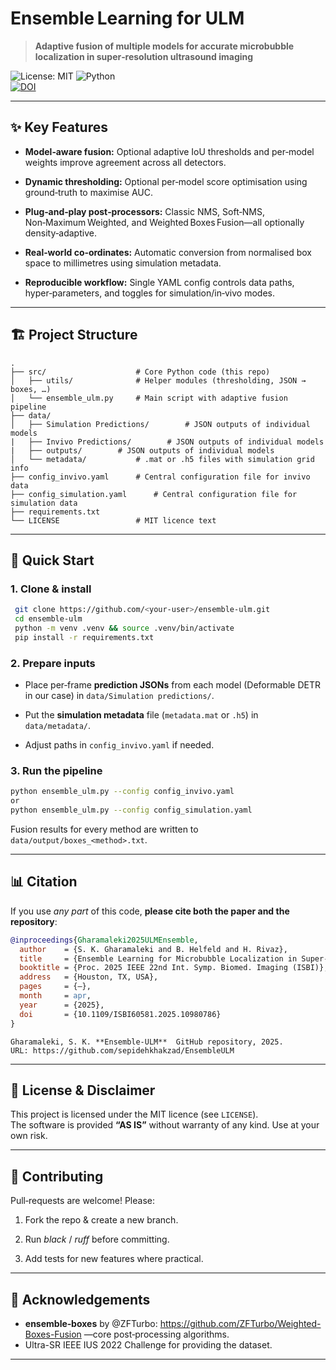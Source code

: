 
# Ensemble Learning for ULM

> **Adaptive fusion of multiple models for accurate microbubble localization in super‑resolution ultrasound imaging**

![License: MIT](https://img.shields.io/badge/License-MIT-blue.svg) ![Python](https://img.shields.io/badge/Python-3.9%20%7C%203.10-blue)  
[![DOI](https://zenodo.org/badge/DOI/10.1109/ISBI60581.2025.10980786.svg)](https://doi.org/10.1109/ISBI60581.2025.10980786)

----------

## ✨ Key Features

-   **Model‑aware fusion:** Optional adaptive IoU thresholds and per‑model weights improve agreement across all detectors.
    
-   **Dynamic thresholding:** Optional per‑model score optimisation using ground‑truth to maximise AUC.
    
-   **Plug‑and‑play post‑processors:** Classic NMS, Soft‑NMS, Non‑Maximum Weighted, and Weighted Boxes Fusion—all optionally density‑adaptive.
    
-   **Real‑world co‑ordinates:** Automatic conversion from normalised box space to millimetres using simulation metadata.
    
-   **Reproducible workflow:** Single YAML config controls data paths, hyper‑parameters, and toggles for simulation/in‑vivo modes.
    

----------

## 🏗️ Project Structure

```
.
├── src/                    # Core Python code (this repo)
│   ├── utils/              # Helper modules (thresholding, JSON → boxes, …)
│   └── ensemble_ulm.py     # Main script with adaptive fusion pipeline
├── data/
│   ├── Simulation Predictions/        # JSON outputs of individual models
|	├── Invivo Predictions/        # JSON outputs of individual models
|	├── outputs/        # JSON outputs of individual models
│   └── metadata/           # .mat or .h5 files with simulation grid info
├── config_invivo.yaml      # Central configuration file for invivo data
├── config_simulation.yaml      # Central configuration file for simulation data
├── requirements.txt
└── LICENSE                 # MIT licence text

```

----------

## 🚀 Quick Start

### 1. Clone & install

```bash
 git clone https://github.com/<your‑user>/ensemble‑ulm.git
 cd ensemble‑ulm
 python -m venv .venv && source .venv/bin/activate
 pip install -r requirements.txt

```

### 2. Prepare inputs

-   Place per‑frame **prediction JSONs** from each model (Deformable DETR in our case) in `data/Simulation predictions/`.
    
-   Put the **simulation metadata** file (`metadata.mat` or `.h5`) in `data/metadata/`.
    
-   Adjust paths in `config_invivo.yaml` if needed.
    

### 3. Run the pipeline

```bash
python ensemble_ulm.py --config config_invivo.yaml
or
python ensemble_ulm.py --config config_simulation.yaml

```

Fusion results for every method are written to `data/output/boxes_<method>.txt`.

----------


## 📊 Citation

If you use _any part_ of this code, **please cite both the paper and the repository**:

```bibtex
@inproceedings{Gharamaleki2025ULMEnsemble,
  author    = {S. K. Gharamaleki and B. Helfeld and H. Rivaz},
  title     = {Ensemble Learning for Microbubble Localization in Super‑Resolution Ultrasound},
  booktitle = {Proc. 2025 IEEE 22nd Int. Symp. Biomed. Imaging (ISBI)},
  address   = {Houston, TX, USA},
  pages     = {—},
  month     = apr,
  year      = {2025},
  doi       = {10.1109/ISBI60581.2025.10980786}
}

```

```text
Gharamaleki, S. K. **Ensemble‑ULM**  GitHub repository, 2025.  
URL: https://github.com/sepidehkhakzad/EnsembleULM

```

----------

## 🔖 License & Disclaimer

This project is licensed under the MIT licence (see `LICENSE`).  
The software is provided **“AS IS”** without warranty of any kind. Use at your own risk.

----------

## 🤝 Contributing

Pull‑requests are welcome! Please:

1.  Fork the repo & create a new branch.
    
2.  Run _black_ / _ruff_ before committing.
    
3.  Add tests for new features where practical.
    

----------

## 🙏 Acknowledgements

-   **ensemble‑boxes** by @ZFTurbo: https://github.com/ZFTurbo/Weighted-Boxes-Fusion —core post‑processing algorithms.
- Ultra-SR IEEE IUS 2022 Challenge for providing the dataset. 
----------